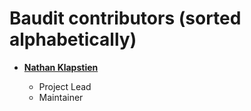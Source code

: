 Baudit contributors (sorted alphabetically)
============================================

* **[Nathan Klapstien](https://github.com/nklapste)**

  * Project Lead
  * Maintainer
